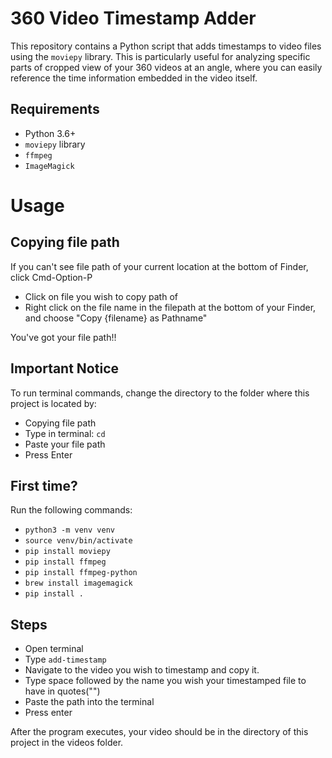 # 360 Video Timestamp Adder

This repository contains a Python script that adds timestamps to video files using the `moviepy` library. This is particularly useful for analyzing specific parts of cropped view of your 360 videos at an angle, where you can easily reference the time information embedded in the video itself.

## Requirements

- Python 3.6+
- `moviepy` library
- `ffmpeg`
- `ImageMagick`

# Usage

## Copying file path

If you can't see file path of your current location at the bottom of Finder, click Cmd-Option-P

- Click on file you wish to copy path of
- Right click on the file name in the filepath at the bottom of your Finder, and choose "Copy {filename} as Pathname"

You've got your file path!!

## Important Notice

To run terminal commands, change the directory to the folder where this project is located by:

- Copying file path
- Type in terminal: `cd `
- Paste your file path
- Press Enter

## First time?

Run the following commands:

- `python3 -m venv venv`
- `source venv/bin/activate`
- `pip install moviepy`
- `pip install ffmpeg`
- `pip install ffmpeg-python`
- `brew install imagemagick`
- `pip install .`

## Steps

- Open terminal
- Type `add-timestamp`
- Navigate to the video you wish to timestamp and copy it.
- Type space followed by the name you wish your timestamped file to have in quotes("")
- Paste the path into the terminal
- Press enter

After the program executes, your video should be in the directory of this project in the videos folder.
